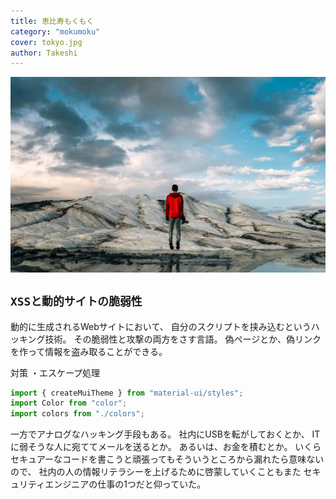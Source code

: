 ```yaml
---
title: 恵比寿もくもく
category: "mokumoku"
cover: tokyo.jpg
author: Takeshi
---
```


![unsplash.com](./photo-1465070845512-2b2dbdc6df66.jpg)

## `XSSと動的サイトの脆弱性`

動的に生成されるWebサイトにおいて、
自分のスクリプトを挟み込むというハッキング技術。
その脆弱性と攻撃の両方をさす言語。
偽ページとか、偽リンクを作って情報を盗み取ることができる。

対策
・エスケープ処理

```javascript
import { createMuiTheme } from "material-ui/styles";
import Color from "color";
import colors from "./colors";
```

一方でアナログなハッキング手段もある。
社内にUSBを転がしておくとか、
ITに弱そうな人に宛ててメールを送るとか。
あるいは、お金を積むとか。
いくらセキュアーなコードを書こうと頑張ってもそういうところから漏れたら意味ないので、
社内の人の情報リテラシーを上げるために啓蒙していくこともまた
セキュリティエンジニアの仕事の1つだと仰っていた。
